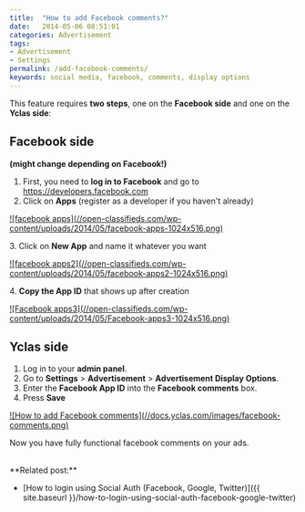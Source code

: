 ```yaml
---
title:  "How to add Facebook comments?"
date:   2014-05-06 08:51:01
categories: Advertisement
tags: 
- Advertisement
- Settings
permalink: /add-facebook-comments/
keywords: social media, facebook, comments, display options
---
```

This feature requires **two steps**, one on the **Facebook side** and one on the **Yclas side**: 

## Facebook side

**(might change depending on Facebook!)** 

1. First, you need to **log in to Facebook** and go to https://developers.facebook.com 
2. Click on **Apps** (register as a developer if you haven't already) 

<a href="//open-classifieds.com/wp-content/uploads/2014/05/facebook-apps-1024x516.png" class="thumbnail gallery-item" data-gallery>
![facebook apps](//open-classifieds.com/wp-content/uploads/2014/05/facebook-apps-1024x516.png) 
</a>

3\. Click on **New App** and name it whatever you want 

<a href="//open-classifieds.com/wp-content/uploads/2014/05/facebook-apps2-1024x516.png" class="thumbnail gallery-item" data-gallery>
![facebook apps2](//open-classifieds.com/wp-content/uploads/2014/05/facebook-apps2-1024x516.png) 
</a>

4\. **Copy the App ID** that shows up after creation 

<a href="//open-classifieds.com/wp-content/uploads/2014/05/Facebook-apps3-1024x516.png" class="thumbnail gallery-item" data-gallery>
![Facebook apps3](//open-classifieds.com/wp-content/uploads/2014/05/Facebook-apps3-1024x516.png)
</a>

## Yclas side

1. Log in to your **admin panel**.
2. Go to **Settings** > **Advertisement** > **Advertisement Display Options**.
3. Enter the **Facebook App ID** into the **Facebook comments** box.
4. Press **Save**

<a href="//docs.yclas.com/images/facebook-comments.png" class="thumbnail gallery-item" data-gallery>
![How to add Facebook comments](//docs.yclas.com/images/facebook-comments.png) 
</a>


Now you have fully functional facebook comments on your ads. 

<br>
**Related post:**

* [How to login using Social Auth (Facebook, Google, Twitter)]({{ site.baseurl }}/how-to-login-using-social-auth-facebook-google-twitter)

